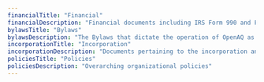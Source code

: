 ```yaml
---
financialTitle: "Financial"
financialDescription: "Financial documents including IRS Form 990 and Financial audits"
bylawsTitle: "Bylaws"
bylawsDescription: "The Bylaws that dictate the operation of OpenAQ as an organization"
incorporationTitle: "Incorporation"
incorporationDescription: "Documents pertaining to the incorporation and non-profit status of OpenAQ"
policiesTitle: "Policies"
policiesDescription: "Overarching organizational policies"
---
```


